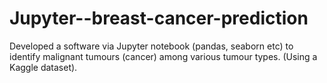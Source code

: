 # Jupyter--breast-cancer-prediction
Developed a software via Jupyter notebook (pandas, seaborn etc) to identify malignant tumours (cancer) among various tumour types.
(Using a Kaggle dataset).
